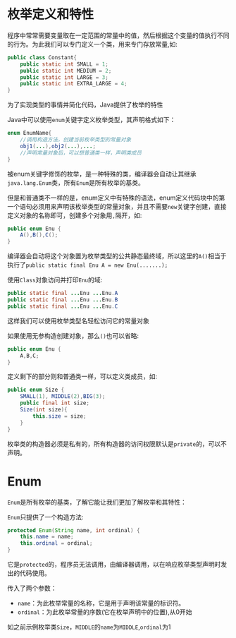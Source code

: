 # 枚举定义和特性

程序中常常需要变量取在一定范围的常量中的值，然后根据这个变量的值执行不同的行为。为此我们可以专门定义一个类，用来专门存放常量,如:

~~~java
public class Constant{
    public static int SMALL = 1;
    public static int MEDIUM = 2;
    public static int LARGE = 3;
    public static int EXTRA_LARGE = 4;
}
~~~

为了实现类型的事情并简化代码，Java提供了枚举的特性

Java中可以使用`enum`关键字定义枚举类型，其声明格式如下：

~~~java
enum EnumName{
    //调用构造方法，创建当前枚举类型的常量对象
    obj1(...),obj2(...),...;
    //声明常量对象后，可以想普通类一样，声明类成员
}
~~~

被enum关键字修饰的枚举，是一种特殊的类，编译器会自动让其继承`java.lang.Enum`类，所有`Enum`是所有枚举的基类。

但是和普通类不一样的是，enum定义中有特殊的语法，enum定义代码块中的第一个语句必须用来声明该枚举类型的常量对象，并且不需要`new`关键字创建，直接定义对象的名称即可，创建多个对象用`,`隔开，如:

~~~java
public enum Enu {
    A(),B(),C();
}
~~~

编译器会自动将这个对象置为枚举类型的公共静态最终域，所以这里的`A()`相当于执行了`public static final Enu A = new Enu(.......); `

使用`Class`对象访问并打印`Enu`的域:

~~~java
public static final ...Enu ...Enu.A
public static final ...Enu ...Enu.B
public static final ...Enu ...Enu.C
~~~

这样我们可以使用枚举类型名轻松访问它的常量对象

如果使用无参构造创建对象，那么`()`也可以省略:

~~~Java
public enum Enu {
    A,B,C;
}
~~~

定义剩下的部分则和普通类一样，可以定义类成员，如:

~~~java
public enum Size {
    SMALL(1), MIDDLE(2),BIG(3);
    public final int size;
    Size(int size){
        this.size = size;
    }
}
~~~

枚举类的构造器必须是私有的，所有构造器的访问权限默认是`private`的，可以不声明。

# Enum

`Enum`是所有枚举的基类，了解它能让我们更加了解枚举和其特性：

`Enum`只提供了一个构造方法:

~~~java
protected Enum(String name, int ordinal) {
    this.name = name;
    this.ordinal = ordinal;
}
~~~

它是`protected`的，程序员无法调用，由编译器调用，以在响应枚举类型声明时发出的代码使用。

传入了两个参数：

* `name`：为此枚举常量的名称，它是用于声明该常量的标识符。
* `ordinal`：为此枚举常量的序数(它在枚举声明中的位置),从0开始

如之前示例枚举类`Size`，`MIDDLE`的`name`为`MIDDLE`,`ordinal`为1









